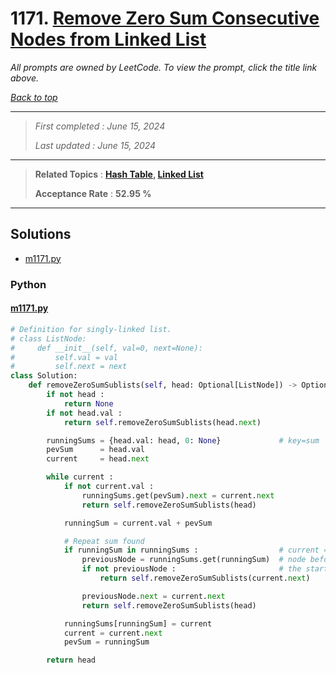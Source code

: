 # 1171. [Remove Zero Sum Consecutive Nodes from Linked List](<https://leetcode.com/problems/remove-zero-sum-consecutive-nodes-from-linked-list>)

*All prompts are owned by LeetCode. To view the prompt, click the title link above.*

*[Back to top](<../README.md>)*

------

> *First completed : June 15, 2024*
>
> *Last updated : June 15, 2024*

------

> **Related Topics** : **[Hash Table](<by_topic/Hash Table.md>), [Linked List](<by_topic/Linked List.md>)**
>
> **Acceptance Rate** : **52.95 %**

------

## Solutions

- [m1171.py](<../my-submissions/m1171.py>)
### Python
#### [m1171.py](<../my-submissions/m1171.py>)
```Python
# Definition for singly-linked list.
# class ListNode:
#     def __init__(self, val=0, next=None):
#         self.val = val
#         self.next = next
class Solution:
    def removeZeroSumSublists(self, head: Optional[ListNode]) -> Optional[ListNode]:
        if not head :
            return None
        if not head.val :
            return self.removeZeroSumSublists(head.next)

        runningSums = {head.val: head, 0: None}             # key=sum   val=previousNode
        pevSum      = head.val
        current     = head.next

        while current :
            if not current.val :
                runningSums.get(pevSum).next = current.next
                return self.removeZeroSumSublists(head)

            runningSum = current.val + pevSum

            # Repeat sum found
            if runningSum in runningSums :                  # current = node right after the sequence
                previousNode = runningSums.get(runningSum)  # node before the node that starts the sequence
                if not previousNode :                       # the starting point is the head
                    return self.removeZeroSumSublists(current.next)

                previousNode.next = current.next
                return self.removeZeroSumSublists(head)

            runningSums[runningSum] = current
            current = current.next
            pevSum = runningSum

        return head
```

